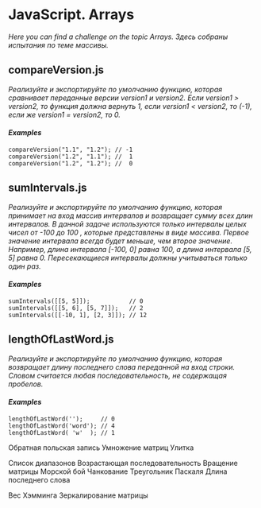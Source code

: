 # JavaScript. Arrays

_Here you can find a challenge on the topic Arrays._
_Здесь собраны испытания по теме массивы._

## compareVersion.js

_Реализуйте и экспортируйте по умолчанию функцию, которая сравнивает переданные версии version1 и version2. Если version1 > version2, то функция должна вернуть 1, если version1 < version2, то (-1), если же version1 = version2, то 0._

#### _Examples_
    compareVersion("1.1", "1.2"); // -1
    compareVersion("1.2", "1.1"); //  1
    compareVersion("1.2", "1.2"); //  0

## sumIntervals.js

_Реализуйте и экспортируйте по умолчанию функцию, которая принимает на вход массив интервалов и возвращает сумму всех длин интервалов. В данной задаче используются только интервалы целых чисел от -100 до 100 , которые представлены в виде массива. Первое значение интервала всегда будет меньше, чем второе значение. Например, длина интервала [-100, 0] равна 100, а длина интервала [5, 5] равна 0. Пересекающиеся интервалы должны учитываться только один раз._

#### _Examples_
    sumIntervals([[5, 5]]);           // 0
    sumIntervals([[5, 6], [5, 7]]);   // 2
    sumIntervals([[-10, 1], [2, 3]]); // 12

## lengthOfLastWord.js

_Реализуйте и экспортируйте по умолчанию функцию, которая возвращает длину последнего слова переданной на вход строки. Словом считается любая последовательность, не содержащая пробелов._

#### _Examples_
    lengthOfLastWord('');     // 0
    lengthOfLastWord('word'); // 4
    lengthOfLastWord( 'w'  ); // 1

Обратная польская запись
Умножение матриц
Улитка

Cписок диапазонов
Возрастающая последовательность
Вращение матрицы
Морской бой
Чанкование
Треугольник Паскаля
Длина последнего слова

Вес Хэмминга
Зеркалирование матрицы 	